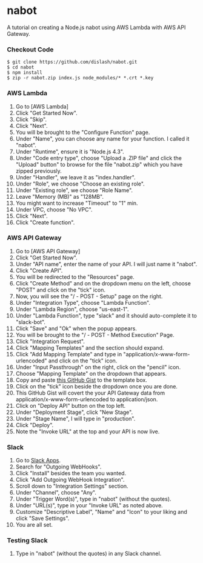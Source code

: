 # nabot
A tutorial on creating a Node.js nabot using AWS Lambda with AWS API Gateway.

### Checkout Code
```
$ git clone https://github.com/dislash/nabot.git
$ cd nabot  
$ npm install  
$ zip -r nabot.zip index.js node_modules/* *.crt *.key
```

### AWS Lambda
1. Go to [AWS Lambda]
2. Click "Get Started Now".
3. Click "Skip".
4. Click "Next".
5. You will be brought to the "Configure Function" page.
6. Under "Name", you can choose any name for your function. I called it "nabot".
7. Under "Runtime", ensure it is "Node.js 4.3".
8. Under "Code entry type", choose "Upload a .ZIP file" and click the "Upload" button" to browse for the file "nabot.zip" which you have zipped previously.
9. Under "Handler", we leave it as "index.handler".
10. Under "Role", we choose "Choose an existing role".
11. Under "Existing role", we choose "Role Name".
12. Leave "Memory (MB)" as "128MB".
13. You might want to increase "Timeout" to "1" min.
14. Under VPC, choose "No VPC".
15. Click "Next".
16. Click "Create function".

### AWS API Gateway
1. Go to [AWS API Gateway]
2. Click "Get Started Now".
3. Under "API name", enter the name of your API. I will just name it "nabot".
4. Click "Create API".
5. You will be redirected to the "Resources" page.
6. Click "Create Method" and on the dropdown menu on the left, choose "POST" and click on the "tick" icon.
7. Now, you will see the "/ - POST - Setup" page on the right.
8. Under "Integration Type", choose "Lambda Function".
9. Under "Lambda Region", choose "us-east-1".
10. Under "Lambda Function", type "slack" and it should auto-complete it to "slack-bot".
11. Click "Save" and "Ok" when the popup appears.
12. You will be brought to the "/ - POST - Method Execution" Page.
13. Click "Integration Request".
14. Click "Mapping Templates" and the section should expand.
15. Click "Add Mapping Template" and type in "application/x-www-form-urlencoded" and click on the "tick" icon.
16. Under "Input Passthrough" on the right, click on the "pencil" icon.
17. Choose "Mapping Template" on the dropdown that appears.
18. Copy and paste [this GitHub Gist](https://gist.githubusercontent.com/ryanray/668022ad2432e38493df/raw/a3b8c765791ac6cfc15811a5dcb2d97056adc107/aws-api-gateway-form-to-json.ftl) to the template box.
19. Click on the "tick" icon beside the dropdown once you are done.
20. This GitHub Gist will covert the your API Gateway data from application/x-www-form-urlencoded to application/json.
21. Click on "Deploy API" button on the top left.
22. Under "Deployment Stage", click "New Stage".
23. Under "Stage Name", I will type in "production".
24. Click "Deploy".
25. Note the "Invoke URL" at the top and your API is now live.

### Slack
1. Go to [Slack Apps](https://slack.com/apps).
2. Search for "Outgoing WebHooks".
3. Click "Install" besides the team you wanted.
4. Click "Add Outgoing WebHook Integration".
5. Scroll down to "Integration Settings" section.
6. Under "Channel", choose "Any".
7. Under "Trigger Word(s)", type in "nabot" (without the quotes).
8. Under "URL(s)", type in your "Invoke URL" as noted above.
9. Customize "Descriptive Label", "Name" and "Icon" to your liking and click "Save Settings".
10. You are all set.

### Testing Slack
1. Type in "nabot" (without the quotes) in any Slack channel.
